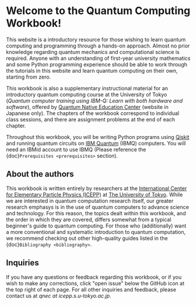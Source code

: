 # Welcome to the Quantum Computing Workbook!

This website is a introductory resource for those wishing to learn quantum computing and programming through a hands-on approach. Almost no prior knowledge regarding quantum mechanics and computational science is required. Anyone with an understanding of first-year university mathematics and some Python programming experience should be able to work through the tutorials in this website and learn quantum computing on their own, starting from zero.

This workbook is also a supplementary instructional material for an introductory quantum computing course at the University of Tokyo (*Quantum computer training using IBM-Q: Learn with both hardware and software*), offered by [Quantum Native Education Center](http://qnec.jp/) (website in Japanese only). The chapters of the workbook correspond to individual class sessions, and there are assignment problems at the end of each chapter.

Throughout this workbook, you will be writing Python programs using [Qiskit](https://qiskit.org/) and running quantum circuits on [IBM Quantum](https://quantum-computing.ibm.com) (IBMQ) computers. You will need an IBMid account to use IBMQ (Please reference the {doc}`Prerequisites <prerequisites>` section).

## About the authors

This workbook is written entirely by researchers at the [International Center for Elementary Particle Physics (ICEPP)](http://www.icepp.s.u-tokyo.ac.jp/en/index.html) at [The University of Tokyo](https://www.u-tokyo.ac.jp/en/index.html). While we are interested in quantum computation research itself, our greater research emphasys is in the use of quantum computers to advance science and technology. For this reason, the topics dealt within this workbook, and the order in which they are covered, differs somewhat from a typical beginner's guide to quantum computing. For those who (additionally) want a more conventional and systematic introduction to quantum computation, we recommend checking out other high-quality guides listed in the {doc}`Bibliography <bibliography>`.

## Inquiries

If you have any questions or feedback regarding this workbook, or if you wish to make any corrections, click "open issue" below the GitHub icon at the top right of each page. For all other inquiries and feedback, please contact us at *qnec at icepp.s.u-tokyo.ac.jp*.
